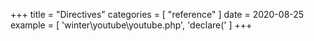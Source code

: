 +++
title = "Directives"
categories = [ "reference" ]
date = 2020-08-25
example = [
   'winter\youtube\youtube.php', 'declare('
]
+++
